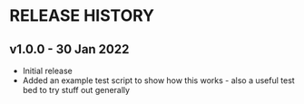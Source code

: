 # RELEASE HISTORY

## v1.0.0 - 30 Jan 2022

- Initial release
- Added an example test script to show how this works - also a useful test bed to try stuff out generally
